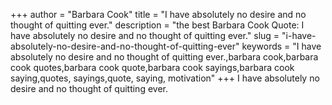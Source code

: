 +++
author = "Barbara Cook"
title = "I have absolutely no desire and no thought of quitting ever."
description = "the best Barbara Cook Quote: I have absolutely no desire and no thought of quitting ever."
slug = "i-have-absolutely-no-desire-and-no-thought-of-quitting-ever"
keywords = "I have absolutely no desire and no thought of quitting ever.,barbara cook,barbara cook quotes,barbara cook quote,barbara cook sayings,barbara cook saying,quotes, sayings,quote, saying, motivation"
+++
I have absolutely no desire and no thought of quitting ever.
